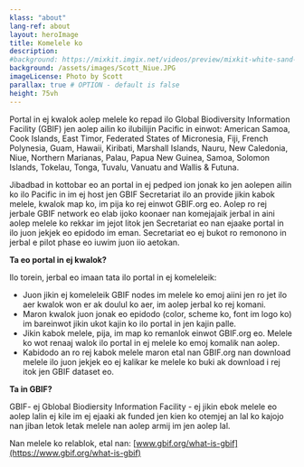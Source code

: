 ```yaml
---
klass: "about"
lang-ref: about
layout: heroImage
title: Komelele ko
description:
#background: https://mixkit.imgix.net/videos/preview/mixkit-white-sand-beach-and-palm-trees-1564-0.jpg?w=1200&h=630&fit=crop
background: /assets/images/Scott_Niue.JPG
imageLicense: Photo by Scott
parallax: true # OPTION - default is false
height: 75vh
---
```

Portal in ej kwalok aolep melele ko repad ilo Global Biodiversity Information Facility (GBIF) jen aolep ailin ko ilubilijin Pacific in einwot: American Samoa, Cook Islands, East Timor, Federated States of Micronesia, Fiji, French Polynesia, Guam, Hawaii, Kiribati, Marshall Islands, Nauru, New Caledonia, Niue, Northern Marianas, Palau, Papua New Guinea, Samoa, Solomon Islands, Tokelau, Tonga, Tuvalu, Vanuatu and Wallis & Futuna.

Jibadbad in kottobar eo an portal in ej pedped ion jonak ko jen aolepen ailin ko ilo Pacific in im ej host jen GBIF Secretariat ilo an provide jikin kabok melele, kwalok map ko, im pija ko rej einwot GBIF.org eo. Aolep ro rej jerbale GBIF network eo elab ijoko koonaer nan komejajaik jerbal in aini aolep melele ko rekkar im jejot litok jen Secretariat eo nan ejaake portal in ilo juon jekjek eo epidodo im eman. Secretariat eo ej bukot ro remonono in jerbal e pilot phase eo iuwim juon iio aetokan.

**Ta eo portal in ej kwalok?**

Ilo torein, jerbal eo imaan tata ilo portal in ej komeleleik: 

- Juon jikin ej komeleleik GBIF nodes im melele ko emoj aiini jen ro jet ilo aer kwalok won er ak doulul ko aer, im aolep jerbal ko rej komani.
- Maron kwalok juon jonak eo epidodo (color, scheme ko, font im logo ko) im bareinwot jikin ukot kajin ko ilo portal in jen kajin palle.
- Jikin kabok melele, pija, im map ko remanlok einwot GBIF.org eo. Melele ko wot renaaj walok ilo portal in ej melele ko emoj komalik nan aolep. 
- Kabidodo an ro rej kabok melele maron etal nan GBIF.org nan download melele ilo juon jekjek eo ej kalikar ke melele ko buki ak download i rej itok jen GBIF dataset eo. 

**Ta in GBIF?**

GBIF- ej Gblobal Biodiersity Information Facility - ej jikin ebok melele eo aolep lalin ej kile im ej ejaaki ak funded jen kien ko otemjej an lal ko kajojo nan jiban letok letak melele nan aolep armij im jen aolep lal.

Nan melele ko relablok, etal nan:  [www.gbif.org/what-is-gbif](https://www.gbif.org/what-is-gbif)
